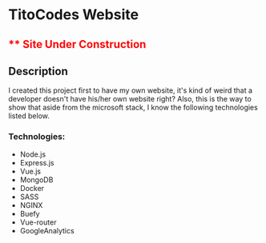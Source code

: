# TitoCodes Website

## <span style="color:red;">** Site Under Construction</span>

## Description

I created this project first to have my own website, it's kind of weird that a developer doesn't have his/her own website right?
Also, this is the way to show that aside from the microsoft stack, I know the following technologies listed below.

### Technologies:

 - Node.js
 - Express.js
 - Vue.js
 - MongoDB
 - Docker
 - SASS
 - NGINX
 - Buefy
 - Vue-router
 - GoogleAnalytics